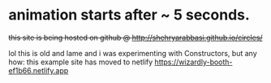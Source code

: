animation starts after ~ 5 seconds.
=======

~~this site is being hosted on github @  http://shehryarabbasi.github.io/circles/~~

lol this is old and lame and i was experimenting with Constructors, but any how: this example site has moved to netlify https://wizardly-booth-ef1b66.netlify.app
